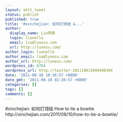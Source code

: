 ```yaml
---
layout: aktt_tweet
status: publish
published: true
title: '#xinchejian: 如何打领结 &...'
author:
  display_name: Lio李欧
  login: lionello
  email: lio@lunesu.com
  url: http://lunesu.com/
author_login: lionello
author_email: lio@lunesu.com
author_url: http://lunesu.com/
wordpress_id: 6764
wordpress_url: http://twitter-101119815099490304
date: '2011-08-10 10:36:57 +0800'
date_gmt: '2011-08-10 02:36:57 +0800'
categories: []
tags: []
comments: []
---
```

<p>#xinchejian: <!--:zh-->如何打领结<!--:--> <!--:en-->How to tie a bowtie<!--:--> http://xinchejian.com/2011/08/10/how-to-tie-a-bowtie/</p>
